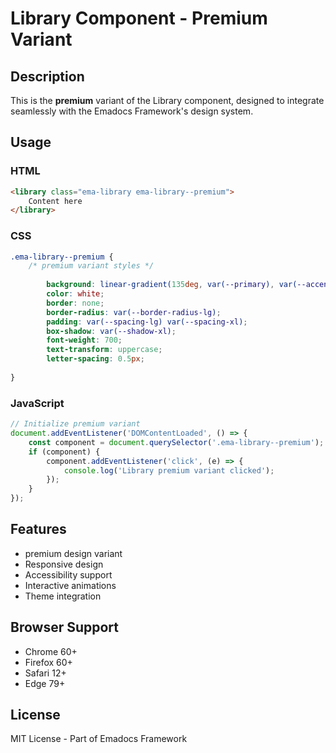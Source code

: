 # Library Component - Premium Variant

## Description
This is the **premium** variant of the Library component, designed to integrate seamlessly with the Emadocs Framework's design system.

## Usage

### HTML
```html
<library class="ema-library ema-library--premium">
    Content here
</library>
```

### CSS
```css
.ema-library--premium {
    /* premium variant styles */
    
        background: linear-gradient(135deg, var(--primary), var(--accent));
        color: white;
        border: none;
        border-radius: var(--border-radius-lg);
        padding: var(--spacing-lg) var(--spacing-xl);
        box-shadow: var(--shadow-xl);
        font-weight: 700;
        text-transform: uppercase;
        letter-spacing: 0.5px;
    
}
```

### JavaScript
```javascript
// Initialize premium variant
document.addEventListener('DOMContentLoaded', () => {
    const component = document.querySelector('.ema-library--premium');
    if (component) {
        component.addEventListener('click', (e) => {
            console.log('Library premium variant clicked');
        });
    }
});
```

## Features
- premium design variant
- Responsive design
- Accessibility support
- Interactive animations
- Theme integration

## Browser Support
- Chrome 60+
- Firefox 60+
- Safari 12+
- Edge 79+

## License
MIT License - Part of Emadocs Framework
